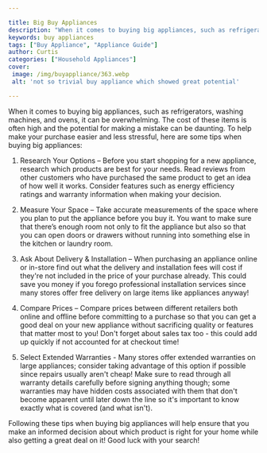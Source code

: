 ```yaml
---

title: Big Buy Appliances
description: "When it comes to buying big appliances, such as refrigerators, washing machines, and ovens, it can be overwhelming. The cost of th...see more detail"
keywords: buy appliances
tags: ["Buy Appliance", "Appliance Guide"]
author: Curtis
categories: ["Household Appliances"]
cover: 
 image: /img/buyappliance/363.webp
 alt: 'not so trivial buy appliance which showed great potential'

---
```


When it comes to buying big appliances, such as refrigerators, washing machines, and ovens, it can be overwhelming. The cost of these items is often high and the potential for making a mistake can be daunting. To help make your purchase easier and less stressful, here are some tips when buying big appliances: 

1. Research Your Options – Before you start shopping for a new appliance, research which products are best for your needs. Read reviews from other customers who have purchased the same product to get an idea of how well it works. Consider features such as energy efficiency ratings and warranty information when making your decision. 

2. Measure Your Space – Take accurate measurements of the space where you plan to put the appliance before you buy it. You want to make sure that there’s enough room not only to fit the appliance but also so that you can open doors or drawers without running into something else in the kitchen or laundry room. 

3. Ask About Delivery & Installation – When purchasing an appliance online or in-store find out what the delivery and installation fees will cost if they're not included in the price of your purchase already. This could save you money if you forego professional installation services since many stores offer free delivery on large items like appliances anyway! 

4. Compare Prices – Compare prices between different retailers both online and offline before committing to a purchase so that you can get a good deal on your new appliance without sacrificing quality or features that matter most to you! Don't forget about sales tax too - this could add up quickly if not accounted for at checkout time! 

5. Select Extended Warranties - Many stores offer extended warranties on large appliances; consider taking advantage of this option if possible since repairs usually aren't cheap! Make sure to read through all warranty details carefully before signing anything though; some warranties may have hidden costs associated with them that don't become apparent until later down the line so it's important to know exactly what is covered (and what isn't). 

Following these tips when buying big appliances will help ensure that you make an informed decision about which product is right for your home while also getting a great deal on it! Good luck with your search!
